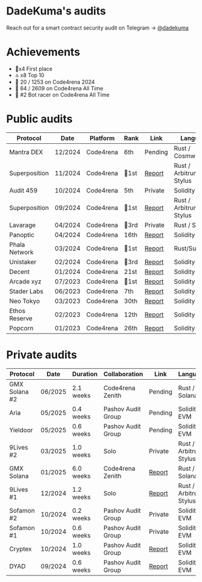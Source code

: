 # DadeKuma's audits

Reach out for a smart contract security audit on Telegram -> [@dadekuma](https://t.me/dadekuma)

# Achievements
- 🥇x4 First place
- 🔝 x8 Top 10
- 🎉 20 / 1253 on Code4rena 2024
- 🚀 64 / 2609 on Code4rena All Time
- 🤖 #2 Bot racer on Code4rena All Time

# Public audits
| Protocol        | Date    | Platform  | Rank       | Link | Language    |
|----------------|---------|-----------|------------|------|------------|
| Mantra DEX      | 12/2024 | Code4rena | 6th        | Pending | Rust / Cosmwasm |
| Superposition   | 11/2024 | Code4rena | 🥇1st      | [Report](https://code4rena.com/reports/2024-10-superposition) | Rust / Arbitrum Stylus |
| Audit 459       | 10/2024 | Code4rena | 5th        | Private | Solidity / EVM |
| Superposition   | 09/2024 | Code4rena | 🥇1st      | [Report](https://code4rena.com/reports/2024-08-superposition) | Rust / Arbitrum Stylus  |
| Lavarage        | 04/2024 | Code4rena | 🥉3rd      | Private | Rust / Solana |
| Panoptic        | 04/2024 | Code4rena | 16th       | [Report](https://code4rena.com/reports/2024-04-panoptic) | Solidity / EVM |
| Phala Network   | 03/2024 | Code4rena | 🥇1st      | [Report](https://code4rena.com/reports/2024-03-phala-network) | Rust/Substrate |
| Unistaker       | 02/2024 | Code4rena | 🥉3rd       | [Report](https://code4rena.com/audits/2024-02-unistaker-infrastructure) | Solidity / EVM |
| Decent          | 01/2024 | Code4rena | 21st       | [Report](https://code4rena.com/reports/2024-01-decent) | Solidity / EVM |
| Arcade xyz      | 07/2023 | Code4rena | 🥇1st      | [Report](https://code4rena.com/reports/2023-07-arcade) | Solidity / EVM |
| Stader Labs     | 06/2023 | Code4rena | 7th        | [Report](https://code4rena.com/reports/2023-06-stader) | Solidity / EVM |
| Neo Tokyo       | 03/2023 | Code4rena | 30th       | [Report](https://code4rena.com/reports/2023-03-neotokyo) | Solidity / EVM |
| Ethos Reserve   | 02/2023 | Code4rena | 12th       | [Report](https://code4rena.com/reports/2023-02-ethos) | Solidity / EVM |
| Popcorn         | 01/2023 | Code4rena | 26th       | [Report](https://code4rena.com/reports/2023-01-popcorn) | Solidity / EVM |

# Private audits
| Protocol   |  Date   | Duration  | Collaboration        | Link | Language    |
|------------|---------|-----------|----------------------|------|------------|
| GMX Solana #2 | 06/2025 | 2.1 weeks | Code4rena Zenith     | Pending | Rust / Solana |
| Aria       | 05/2025 | 0.4 weeks | Pashov Audit Group   | Pending | Solidity / EVM |
| Yieldoor   | 05/2025 | 0.6 weeks | Pashov Audit Group   | Pending | Solidity / EVM |
| 9Lives #2  | 03/2025 | 1.0 weeks | Solo                 | Private | Rust / Arbitrum Stylus |
| GMX Solana | 01/2025 | 6.0 weeks | Code4rena Zenith     | [Report](https://github.com/DadeKuma/audits/blob/main/audits/GMX-Sol-01-2025/GMX-Sol-01-2025.pdf) | Rust / Solana |
| 9Lives #1  | 12/2024 | 1.2 weeks | Solo                 | [Report](https://github.com/DadeKuma/audits/blob/main/audits/9Lives-12-2024/9Lives-12-2024.pdf) | Rust / Arbitrum Stylus |
| Sofamon #2 | 10/2024 | 0.2 weeks | Pashov Audit Group   | Private | Solidity / EVM |
| Sofamon #1 | 10/2024 | 0.6 weeks | Pashov Audit Group   | Private | Solidity / EVM |
| Cryptex    | 10/2024 | 1.0 weeks | Pashov Audit Group   | [Report](https://github.com/DadeKuma/audits/blob/main/audits/Cryptex-09-2024/Cryptex-09-2024.pdf) | Solidity / EVM |
| DYAD       | 09/2024 | 0.6 weeks | Pashov Audit Group   | [Report](https://github.com/DadeKuma/audits/blob/main/audits/DYAD-09-2024/DYAD-09-2024.pdf) | Solidity / EVM |
